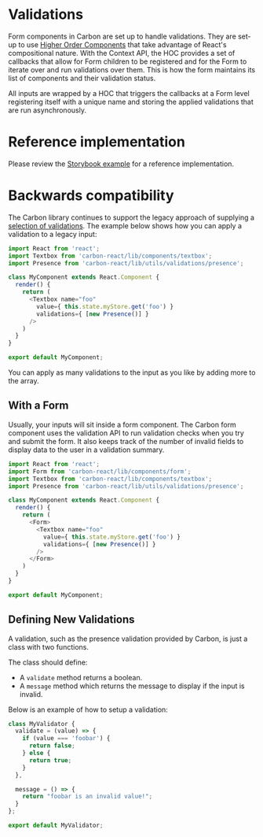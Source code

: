 # Validations

Form components in Carbon are set up to handle validations. They are set-up to use [Higher Order Components](https://reactjs.org/docs/higher-order-components.html) that take advantage of React's compositional nature. With the Context API, the HOC provides a set of callbacks that allow for Form children to be registered and for the Form to iterate over and run validations over them. This is how the form maintains its list of components and their validation status.

All inputs are wrapped by a HOC that triggers the callbacks at a Form level registering itself with a unique name and storing the applied validations that are run asynchronously.

# Reference implementation
Please review the [Storybook example](../../src/components/validations/validations.stories.js) for a reference implementation.

# Backwards compatibility
The Carbon library continues to support the legacy approach of supplying a [selection of validations](https://github.com/Sage/carbon/tree/master/src/utils/validations). The example below shows how you can apply a validation to a legacy input:

```js
import React from 'react';
import Textbox from 'carbon-react/lib/components/textbox';
import Presence from 'carbon-react/lib/utils/validations/presence';

class MyComponent extends React.Component {
  render() {
    return (
      <Textbox name="foo"
        value={ this.state.myStore.get('foo') }
        validations={ [new Presence()] }
      />
    )
  }
}

export default MyComponent;
```

You can apply as many validations to the input as you like by adding more to the array.

## With a Form

Usually, your inputs will sit inside a form component. The Carbon form component uses the validation API to run validation checks when you try and submit the form. It also keeps track of the number of invalid fields to display data to the user in a validation summary.


```js
import React from 'react';
import Form from 'carbon-react/lib/components/form';
import Textbox from 'carbon-react/lib/components/textbox';
import Presence from 'carbon-react/lib/utils/validations/presence';

class MyComponent extends React.Component {
  render() {
    return (
      <Form>
        <Textbox name="foo"
          value={ this.state.myStore.get('foo') }
          validations={ [new Presence()] }
        />
      </Form>
    )
  }
}

export default MyComponent;
```

## Defining New Validations

A validation, such as the presence validation provided by Carbon, is just a class with two functions.

The class should define:

* A `validate` method returns a boolean.
* A `message` method which returns the message to display if the input is invalid.

Below is an example of how to setup a validation:

```js
class MyValidator {
  validate = (value) => {
    if (value === 'foobar') {
      return false;
    } else {
      return true;
    }
  },

  message = () => {
    return "foobar is an invalid value!";
  }
};

export default MyValidator;
```
